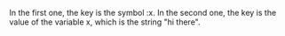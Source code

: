 In the first one, the key is the symbol :x.
In the second one, the key is the value of the variable x, which is the string "hi there".
